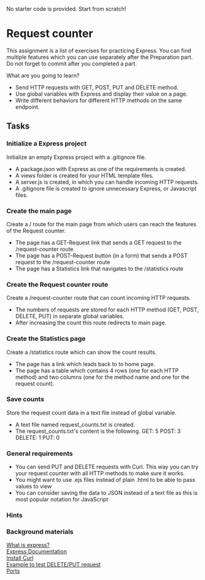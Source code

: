 No starter code is provided. Start from scratch!

# Request counter

This assignment is a list of exercises for practicing Express. You can find multiple features which you can use
separately after the Preparation part. Do not forget to commit after you completed a part.

What are you going to learn?

* Send HTTP requests with GET, POST, PUT and DELETE method.
* Use global variables with Express and display their value on a page.
* Write different behaviors for different HTTP methods on the same endpoint.

## Tasks

### Initialize a Express project

Initialize an empty Express project with a .gitignore file.

* A package.json with Express as one of the requirements is created.
* A views folder is created for your HTML template files.
* A server.js is created, in which you can handle incoming HTTP requests.
* A .gitignore file is created to ignore unnecessary Express, or Javascript files.

### Create the main page

Create a / route for the main page from which users can reach the features of the Request counter.

* The page has a GET-Request link that sends a GET request to the /request-counter route
* The page has a POST-Request button (in a form) that sends a POST request to the /request-counter route
* The page has a Statistics link that navigates to the /statistics route

### Create the Request counter route

Create a /request-counter route that can count incoming HTTP requests.

* The numbers of requests are stored for each HTTP method (GET, POST, DELETE, PUT) in separate global variables.
* After increasing the count this route redirects to main page.

### Create the Statistics page

Create a /statistics route which can show the count results.

* The page has a link which leads back to to home page.
* The page has a table which contains 4 rows (one for each HTTP method) and two columns (one for the method name and one
  for the request count).

### Save counts

Store the request count data in a text file instead of global variable.

* A text file named request_counts.txt is created.
* The request_counts.txt's content is the following. GET: 5 POST: 3 DELETE: 1 PUT: 0

### General requirements

* You can send PUT and DELETE requests with Curl. This way you can try your request counter with all HTTP methods to
  make sure it works.
* You might want to use .ejs files instead of plain .html to be able to pass values to view
* You can consider saving the data to JSON instead of a text file as this is most popular notation for JavaScript

### Hints

### Background materials

[What is express?](https://www.youtube.com/watch?v=pyKOM1whPfM&ab_channel=CodeWithRajRanjan)  
[Express Documentation](https://expressjs.com/)  
[Install Curl](https://howtoinstall.co/package/curl)  
[Example to test DELETE/PUT request](https://www.garron.me/en/bits/curl-delete-request.html)  
[Ports](/02-WEB/Ports.md)  
